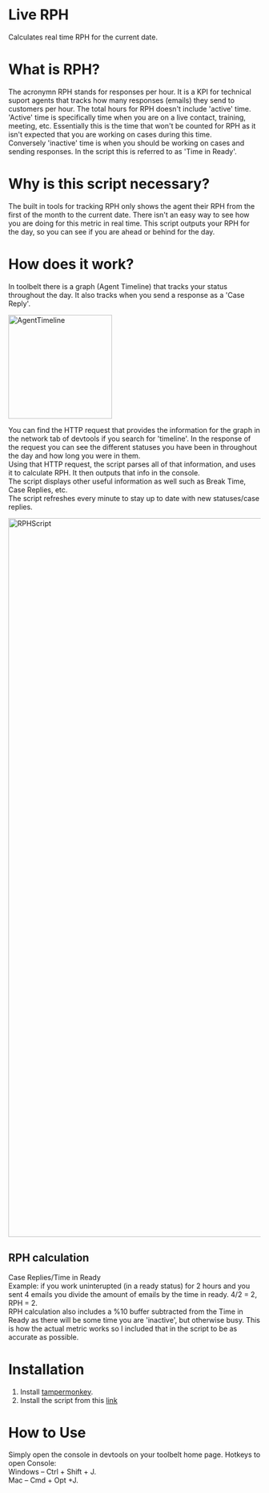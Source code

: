 # Live RPH 
Calculates real time RPH for the current date. 

# What is RPH? 
The acronymn RPH stands for responses per hour. It is a KPI for technical suport agents that tracks how many responses (emails) they send to customers per hour. The total hours for RPH doesn't include 'active' time.  
'Active' time is specifically time when you are on a live contact, training, meeting, etc. Essentially this is the time that won't be counted for RPH as it isn't expected that you are working on cases during this time.  
Conversely 'inactive' time is when you should be working on cases and sending responses. In the script this is referred to as 'Time in Ready'.

# Why is this script necessary? 
The built in tools for tracking RPH only shows the agent their RPH from the first of the month to the current date. There isn't an easy way to see how you are doing for this metric in real time. 
This script outputs your RPH for the day, so you can see if you are ahead or behind for the day.

# How does it work? 
In toolbelt there is a graph (Agent Timeline) that tracks your status throughout the day. It also tracks when you send a response as a 'Case Reply'.    
  
<img width="207" alt="AgentTimeline" src="https://github.com/TylerKimbell/Real-Time-RPH-Calculator/assets/8732563/0a535805-1c9b-410c-8139-49a61ca7b05f">  
  
You can find the HTTP request that provides the information for the graph in the network tab of devtools if you search for 'timeline'. In the response of the request you can see the different statuses you have been in throughout the day and how long you were in them.  
Using that HTTP request, the script parses all of that information, and uses it to calculate RPH. It then outputs that info in the console.  
The script displays other useful information as well such as Break Time, Case Replies, etc.    
The script refreshes every minute to stay up to date with new statuses/case replies.  
  
<img width="1432" alt="RPHScript" src="https://github.com/TylerKimbell/Real-Time-RPH-Calculator/assets/8732563/a455314b-45ed-4db1-bb8f-6335d0c68c33">
  
## RPH calculation
Case Replies/Time in Ready  
Example: if you work uninterupted (in a ready status) for 2 hours and you sent 4 emails you divide the amount of emails by the time in ready. 4/2 = 2, RPH = 2.  
RPH calculation also includes a %10 buffer subtracted from the Time in Ready as there will be some time you are 'inactive', but otherwise busy. This is how the actual metric works so I included that in the script to be as accurate as possible.  

# Installation
1. Install [tampermonkey](https://chrome.google.com/webstore/detail/tampermonkey/dhdgffkkebhmkfjojejmpbldmpobfkfo).
2. Install the script from this [link](https://greasyfork.org/en/scripts/487882-real-time-rph-calculator)

# How to Use
Simply open the console in devtools on your toolbelt home page. 
Hotkeys to open Console:  
Windows – Ctrl + Shift + J.  
Mac – Cmd + Opt +J.
